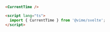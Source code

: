 ```html {1,4} title="example.svelte"
<CurrentTime />

<script lang="ts">
  import { CurrentTime } from '@vime/svelte';
</script>
```
